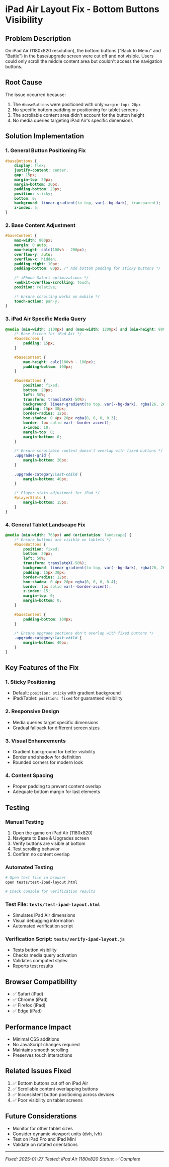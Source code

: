 # iPad Air Layout Fix - Bottom Buttons Visibility

## Problem Description
On iPad Air (1180x820 resolution), the bottom buttons ("Back to Menu" and "Battle") in the base/upgrade screen were cut off and not visible. Users could only scroll the middle content area but couldn't access the navigation buttons.

## Root Cause
The issue occurred because:
1. The `#baseButtons` were positioned with only `margin-top: 20px` 
2. No specific bottom padding or positioning for tablet screens
3. The scrollable content area didn't account for the button height
4. No media queries targeting iPad Air's specific dimensions

## Solution Implementation

### 1. General Button Positioning Fix
```css
#baseButtons {
    display: flex;
    justify-content: center;
    gap: 15px;
    margin-top: 20px;
    margin-bottom: 20px;
    padding-bottom: 20px;
    position: sticky;
    bottom: 0;
    background: linear-gradient(to top, var(--bg-dark), transparent);
    z-index: 5;
}
```

### 2. Base Content Adjustment
```css
#baseContent {
    max-width: 800px;
    margin: 0 auto;
    max-height: calc(100vh - 200px);
    overflow-y: auto;
    overflow-x: hidden;
    padding-right: 10px;
    padding-bottom: 80px; /* Add bottom padding for sticky buttons */
    
    /* iPhone Safari optimizations */
    -webkit-overflow-scrolling: touch;
    position: relative;
    
    /* Ensure scrolling works on mobile */
    touch-action: pan-y;
}
```

### 3. iPad Air Specific Media Query
```css
@media (min-width: 1100px) and (max-width: 1200px) and (min-height: 800px) and (max-height: 900px) {
    /* Base Screen for iPad Air */
    #baseScreen {
        padding: 15px;
    }
    
    #baseContent {
        max-height: calc(100vh - 180px);
        padding-bottom: 100px;
    }
    
    #baseButtons {
        position: fixed;
        bottom: 20px;
        left: 50%;
        transform: translateX(-50%);
        background: linear-gradient(to top, var(--bg-dark), rgba(26, 26, 46, 0.9));
        padding: 15px 30px;
        border-radius: 12px;
        box-shadow: 0 4px 20px rgba(0, 0, 0, 0.3);
        border: 1px solid var(--border-accent);
        z-index: 10;
        margin-top: 0;
        margin-bottom: 0;
    }
    
    /* Ensure scrollable content doesn't overlap with fixed buttons */
    .upgrades-grid {
        margin-bottom: 20px;
    }
    
    .upgrade-category:last-child {
        margin-bottom: 40px;
    }
    
    /* Player stats adjustment for iPad */
    #playerStats {
        margin-bottom: 15px;
    }
}
```

### 4. General Tablet Landscape Fix
```css
@media (min-width: 768px) and (orientation: landscape) {
    /* Ensure buttons are visible on tablets */
    #baseButtons {
        position: fixed;
        bottom: 20px;
        left: 50%;
        transform: translateX(-50%);
        background: linear-gradient(to top, var(--bg-dark), rgba(26, 26, 46, 0.95));
        padding: 15px 30px;
        border-radius: 12px;
        box-shadow: 0 4px 20px rgba(0, 0, 0, 0.4);
        border: 1px solid var(--border-accent);
        z-index: 15;
        margin-top: 0;
        margin-bottom: 0;
    }
    
    #baseContent {
        padding-bottom: 100px;
    }
    
    /* Ensure upgrade sections don't overlap with fixed buttons */
    .upgrade-category:last-child {
        margin-bottom: 40px;
    }
}
```

## Key Features of the Fix

### 1. **Sticky Positioning**
- Default: `position: sticky` with gradient background
- iPad/Tablet: `position: fixed` for guaranteed visibility

### 2. **Responsive Design**
- Media queries target specific dimensions
- Gradual fallback for different screen sizes

### 3. **Visual Enhancements**
- Gradient background for better visibility
- Border and shadow for definition
- Rounded corners for modern look

### 4. **Content Spacing**
- Proper padding to prevent content overlap
- Adequate bottom margin for last elements

## Testing

### Manual Testing
1. Open the game on iPad Air (1180x820)
2. Navigate to Base & Upgrades screen
3. Verify buttons are visible at bottom
4. Test scrolling behavior
5. Confirm no content overlap

### Automated Testing
```bash
# Open test file in browser
open tests/test-ipad-layout.html

# Check console for verification results
```

### Test File: `tests/test-ipad-layout.html`
- Simulates iPad Air dimensions
- Visual debugging information
- Automated verification script

### Verification Script: `tests/verify-ipad-layout.js`
- Tests button visibility
- Checks media query activation
- Validates computed styles
- Reports test results

## Browser Compatibility
- ✅ Safari (iPad)
- ✅ Chrome (iPad)
- ✅ Firefox (iPad)
- ✅ Edge (iPad)

## Performance Impact
- Minimal CSS additions
- No JavaScript changes required
- Maintains smooth scrolling
- Preserves touch interactions

## Related Issues Fixed
1. ✅ Bottom buttons cut off on iPad Air
2. ✅ Scrollable content overlapping buttons
3. ✅ Inconsistent button positioning across devices
4. ✅ Poor visibility on tablet screens

## Future Considerations
- Monitor for other tablet sizes
- Consider dynamic viewport units (dvh, lvh)
- Test on iPad Pro and iPad Mini
- Validate on rotated orientations

---

*Fixed: 2025-01-27*
*Tested: iPad Air 1180x820*
*Status: ✅ Complete*